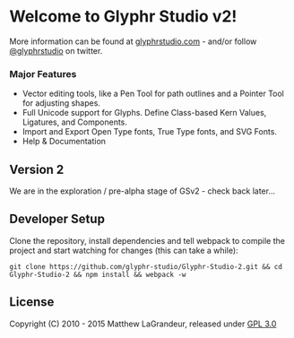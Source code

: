 # Welcome to Glyphr Studio v2!
 More information can be found at [glyphrstudio.com](http://glyphrstudio.com) - and/or
 follow [@glyphrstudio](https://twitter.com/glyphrstudio) on twitter.

### Major Features
- Vector editing tools, like a Pen Tool for path outlines and a Pointer Tool for adjusting shapes.
- Full Unicode support for Glyphs.  Define Class-based Kern Values, Ligatures, and Components.
- Import and Export Open Type fonts, True Type fonts, and SVG Fonts.
- Help & Documentation

## Version 2
We are in the exploration / pre-alpha stage of GSv2 - check back later...

## Developer Setup
Clone the repository, install dependencies and tell webpack to compile the project and start watching for changes (this can take a while):
```
git clone https://github.com/glyphr-studio/Glyphr-Studio-2.git && cd Glyphr-Studio-2 && npm install && webpack -w
```

## License
 Copyright (C) 2010 - 2015 Matthew LaGrandeur, released under
 [GPL 3.0](https://github.com/mattlag/Glyphr-Studio/blob/master/LICENSE-gpl-3.0.txt)
